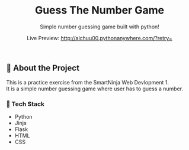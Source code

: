 <div align="center">

  <h1>Guess The Number Game</h1>
  
  <p>
    Simple number guessing game built with python! 
  </p>
  
  Live Preview: http://alchuu00.pythonanywhere.com/?retry=
</div>

<br />

<!-- About the Project -->
## :star2: About the Project
This is a practice exercise from the SmartNinja Web Devlopment 1.
<br> 
It is a simple number guessing game where user has to guess a number.

<!-- Features -->
### :space_invader: Tech Stack

- Python
- Jinja
- Flask
- HTML
- CSS

